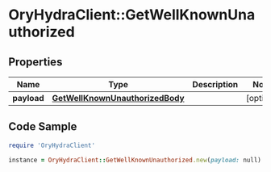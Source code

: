 # OryHydraClient::GetWellKnownUnauthorized

## Properties

Name | Type | Description | Notes
------------ | ------------- | ------------- | -------------
**payload** | [**GetWellKnownUnauthorizedBody**](GetWellKnownUnauthorizedBody.md) |  | [optional] 

## Code Sample

```ruby
require 'OryHydraClient'

instance = OryHydraClient::GetWellKnownUnauthorized.new(payload: null)
```


